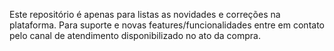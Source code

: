 Este repositório é apenas para listas as novidades e correções na plataforma. Para suporte e novas features/funcionalidades entre em contato pelo canal de atendimento disponibilizado no ato da compra.
